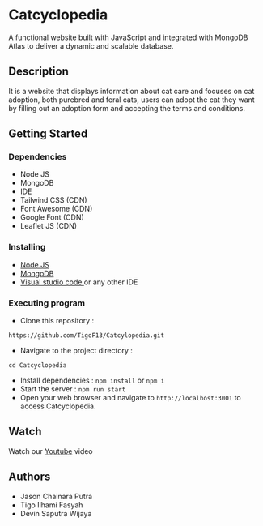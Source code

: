# Catcyclopedia

A functional website built with JavaScript and integrated with MongoDB Atlas to deliver a dynamic and scalable database.

## Description

It is a website that displays information about cat care and focuses on cat adoption, both purebred and feral cats, users can adopt the cat they want by filling out an adoption form and accepting the terms and conditions. 

## Getting Started

### Dependencies

* Node JS
* MongoDB
* IDE
* Tailwind CSS (CDN)
* Font Awesome (CDN)
* Google Font (CDN)
* Leaflet JS (CDN)

### Installing

* <a href="https://nodejs.org/en/download">Node JS</a>
* <a href="https://www.mongodb.com/docs/manual/tutorial/install-mongodb-on-windows/">MongoDB</a>
* <a href="https://code.visualstudio.com/download">Visual studio code </a> or any other IDE

### Executing program

* Clone this repository :
```
https://github.com/TigoF13/Catcylopedia.git
```
* Navigate to the project directory : 
```
cd Catcyclopedia
```
* Install dependencies : 
``` npm install ``` or ``` npm i ```
* Start the server : 
``` npm run start ```
* Open your web browser and navigate to ```http://localhost:3001``` to access Catcyclopedia.

## Watch
Watch our <a href="https://www.youtube.com/watch?v=iTqxpdKclPU">Youtube</a> video

## Authors

* Jason Chainara Putra
* Tigo Ilhami Fasyah 
* Devin Saputra Wijaya
